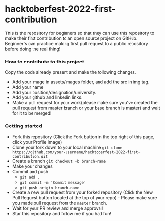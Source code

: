 # hacktoberfest-2022-first-contribution
This is the repository for beginners so that they can use this repository to make their first contribution to an open source project on GitHub. Beginner's can practice making first pull request to a public repository before doing the real thing!

### How to contribute to this project
Copy the code already present and make the following changes.
- Add your image in assets/images folder, and add the src in img tag.
- Add your name
- Add your position/designation/university.
- Add your github and linkedin links.
- Make a pull request for your work(please make sure you've created the pull request from master branch or your base branch is master) and wait for it to be merged!

### Getting started
- Fork this repository (Click the Fork button in the top right of this page, click your Profile Image)
- Clone your fork down to your local machine
`git clone https://github.com/your-username/hacktoberfest-2022-first-contribution.git`
- Create a branch
`git checkout -b branch-name`
- Make your changes
- Commit and push
  - `git add .`
  - `git commit -m 'Commit message'`
  - `git push origin branch-name`
- Create a new pull request from your forked repository (Click the New Pull Request button located at the top of your repo) - Please make sure you made pull request from the `master` branch.
- Wait for your PR review and merge approval!
- Star this repository and follow me if you had fun!
